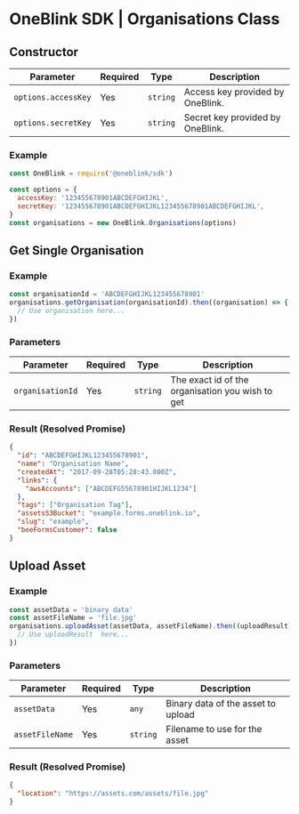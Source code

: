 # OneBlink SDK | Organisations Class

## Constructor

| Parameter           | Required | Type     | Description                      |
| ------------------- | -------- | -------- | -------------------------------- |
| `options.accessKey` | Yes      | `string` | Access key provided by OneBlink. |
| `options.secretKey` | Yes      | `string` | Secret key provided by OneBlink. |

### Example

```javascript
const OneBlink = require('@oneblink/sdk')

const options = {
  accessKey: '123455678901ABCDEFGHIJKL',
  secretKey: '123455678901ABCDEFGHIJKL123455678901ABCDEFGHIJKL',
}
const organisations = new OneBlink.Organisations(options)
```

## Get Single Organisation

### Example

```javascript
const organisationId = 'ABCDEFGHIJKL123455678901'
organisations.getOrganisation(organisationId).then((organisation) => {
  // Use organisation here...
})
```

### Parameters

| Parameter        | Required | Type     | Description                                      |
| ---------------- | -------- | -------- | ------------------------------------------------ |
| `organisationId` | Yes      | `string` | The exact id of the organisation you wish to get |

### Result (Resolved Promise)

```json
{
  "id": "ABCDEFGHIJKL123455678901",
  "name": "Organisation Name",
  "createdAt": "2017-09-28T05:28:43.000Z",
  "links": {
    "awsAccounts": ["ABCDEFG55678901HIJKL1234"]
  },
  "tags": ["Organisation Tag"],
  "assetsS3Bucket": "example.forms.oneblink.io",
  "slug": "example",
  "beeFormsCustomer": false
}
```

## Upload Asset

### Example

```javascript
const assetData = 'binary data'
const assetFileName = 'file.jpg'
organisations.uploadAsset(assetData, assetFileName).then((uploadResult) => {
  // Use uploadResult  here...
})
```

### Parameters

| Parameter       | Required | Type     | Description                        |
| --------------- | -------- | -------- | ---------------------------------- |
| `assetData`     | Yes      | `any`    | Binary data of the asset to upload |
| `assetFileName` | Yes      | `string` | Filename to use for the asset      |

### Result (Resolved Promise)

```json
{
  "location": "https://assets.com/assets/file.jpg"
}
```
